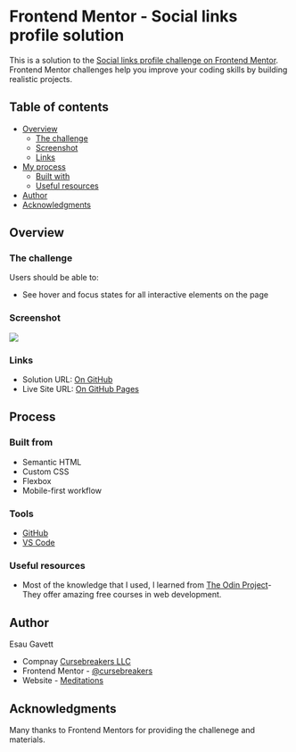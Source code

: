 # Frontend Mentor - Social links profile solution

This is a solution to the [Social links profile challenge on Frontend Mentor](https://www.frontendmentor.io/challenges/social-links-profile-UG32l9m6dQ). Frontend Mentor challenges help you improve your coding skills by building realistic projects. 

## Table of contents

- [Overview](#overview)
  - [The challenge](#the-challenge)
  - [Screenshot](#screenshot)
  - [Links](#links)
- [My process](#my-process)
  - [Built with](#built-with)
  - [Useful resources](#useful-resources)
- [Author](#author)
- [Acknowledgments](#acknowledgments)

## Overview

### The challenge

Users should be able to:

- See hover and focus states for all interactive elements on the page

### Screenshot

![](./assets/images/finished.png.jpg)


### Links

- Solution URL: [On GitHub](https://github.com/cursebreakers/social-links) 
- Live Site URL: [On GitHub Pages](https://cursebreakers.github.io/social-links/)

## Process

### Built from

- Semantic HTML
- Custom CSS
- Flexbox
- Mobile-first workflow

### Tools

- [GitHub](https://github.com/)
- [VS Code](https://code.visualstudio.com/)

### Useful resources

- Most of the knowledge that I used, I learned from [The Odin Project](https://www.theodinproject.com/)- They offer amazing free courses in web development.

## Author

Esau Gavett

- Compnay [Cursebreakers LLC](https://cursebreakers.net/)
- Frontend Mentor - [@cursebreakers](https://www.frontendmentor.io/profile/cursebreakers)
- Website - [Meditations](https://www.your-site.com)

## Acknowledgments

Many thanks to Frontend Mentors for providing the challenege and materials.
